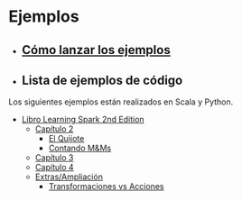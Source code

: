 # Ejemplos

- ## [Cómo lanzar los ejemplos](./how-to-launch.md)

- ## Lista de ejemplos de código

Los siguientes ejemplos están realizados en Scala y Python.

- [Libro Learning Spark 2nd Edition](learning-spark-2nd-edition/)
  - [Capítulo 2](learning-spark-2nd-edition/capitulo2/)
    - [El Quijote](learning-spark-2nd-edition/capitulo2/el-quijote/)
    - [Contando M&Ms](learning-spark-2nd-edition/capitulo2/contando-m%26m/)
  - [Capítulo 3](learning-spark-2nd-edition/capitulo3/)
  - [Capítulo 4](learning-spark-2nd-edition/capitulo4/)
  - [Extras/Ampliación](learning-spark-2nd-edition/extra/)
    - [Transformaciones vs Acciones](learning-spark-2nd-edition/extra/transformations-vs-actions.md)
